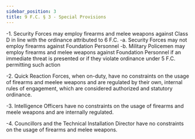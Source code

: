 ```yaml
---
sidebar_position: 3
title: 9 F.C. § 3 - Special Provisions
---
```


-1. Security Forces may employ firearms and melee weapons against Class D in line with the ordinance attributed to 6 F.C.
-a. Security Forces may not employ firearms against Foundation Personnel
-b. Military Policemen may employ firearms and melee weapons against Foundation Personnel if an immediate threat is presented or if they violate ordinance under 5 F.C. permitting such action

-2. Quick Reaction Forces, when on-duty, have no constraints on the usage of firearms and meelee weapons and are regulated by their own, internal rules of engagement, which are considered authorized and statutory ordinance.

-3. Intelligence Officers have no constraints on the usage of firearms and meele weapons and are internally regulated.

-4. Councillors and the Technical Installation Director have no constraints on the usage of firearms and melee weapons.
